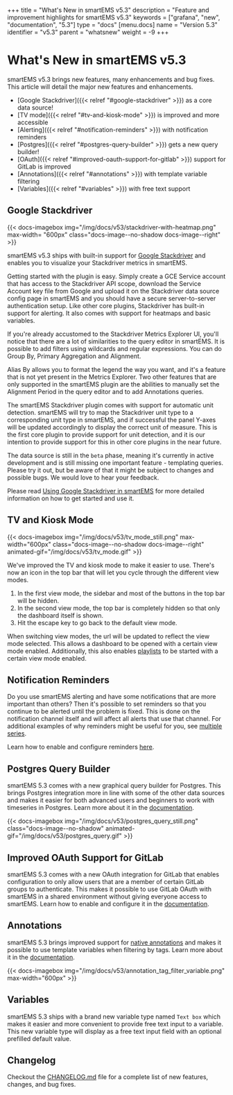 +++
title = "What's New in smartEMS v5.3"
description = "Feature and improvement highlights for smartEMS v5.3"
keywords = ["grafana", "new", "documentation", "5.3"]
type = "docs"
[menu.docs]
name = "Version 5.3"
identifier = "v5.3"
parent = "whatsnew"
weight = -9
+++

# What's New in smartEMS v5.3

smartEMS v5.3 brings new features, many enhancements and bug fixes. This article will detail the major new features and enhancements.

- [Google Stackdriver]({{< relref "#google-stackdriver" >}}) as a core data source!
- [TV mode]({{< relref "#tv-and-kiosk-mode" >}}) is improved and more accessible
- [Alerting]({{< relref "#notification-reminders" >}}) with notification reminders
- [Postgres]({{< relref "#postgres-query-builder" >}}) gets a new query builder!
- [OAuth]({{< relref "#improved-oauth-support-for-gitlab" >}}) support for GitLab is improved
- [Annotations]({{< relref "#annotations" >}}) with template variable filtering
- [Variables]({{< relref "#variables" >}}) with free text support

## Google Stackdriver

{{< docs-imagebox img="/img/docs/v53/stackdriver-with-heatmap.png"  max-width= "600px" class="docs-image--no-shadow docs-image--right" >}}

smartEMS v5.3 ships with built-in support for [Google Stackdriver](https://cloud.google.com/stackdriver/) and enables you to visualize your Stackdriver metrics in smartEMS.

Getting started with the plugin is easy. Simply create a GCE Service account that has access to the Stackdriver API scope, download the Service Account key file from Google and upload it on the Stackdriver data source config page in smartEMS and you should have a secure server-to-server authentication setup. Like other core plugins, Stackdriver has built-in support for alerting. It also comes with support for heatmaps and basic variables.

If you're already accustomed to the Stackdriver Metrics Explorer UI, you'll notice that there are a lot of similarities to the query editor in smartEMS. It is possible to add filters using wildcards and regular expressions. You can do Group By, Primary Aggregation and Alignment.

Alias By allows you to format the legend the way you want, and it's a feature that is not yet present in the Metrics Explorer. Two other features that are only supported in the smartEMS plugin are the abilities to manually set the Alignment Period in the query editor and to add Annotations queries.

The smartEMS Stackdriver plugin comes with support for automatic unit detection. smartEMS will try to map the Stackdriver unit type to a corresponding unit type in smartEMS, and if successful the panel Y-axes will be updated accordingly to display the correct unit of measure. This is the first core plugin to provide support for unit detection, and it is our intention to provide support for this in other core plugins in the near future.

The data source is still in the `beta` phase, meaning it's currently in active development and is still missing one important feature - templating queries.
Please try it out, but be aware of that it might be subject to changes and possible bugs. We would love to hear your feedback.

Please read [Using Google Stackdriver in smartEMS](/features/datasources/stackdriver/) for more detailed information on how to get started and use it.

## TV and Kiosk Mode

{{< docs-imagebox img="/img/docs/v53/tv_mode_still.png" max-width="600px" class="docs-image--no-shadow docs-image--right" animated-gif="/img/docs/v53/tv_mode.gif" >}}

We've improved the TV and kiosk mode to make it easier to use. There's now an icon in the top bar that will let you cycle through the different view modes.

1. In the first view mode, the sidebar and most of the buttons in the top bar will be hidden.
2. In the second view mode, the top bar is completely hidden so that only the dashboard itself is shown.
3. Hit the escape key to go back to the default view mode.

When switching view modes, the url will be updated to reflect the view mode selected. This allows a dashboard to be opened with a
certain view mode enabled. Additionally, this also enables [playlists](/reference/playlist) to be started with a certain view mode enabled.

<div class="clearfix"></div>

## Notification Reminders

Do you use smartEMS alerting and have some notifications that are more important than others? Then it's possible to set reminders so that you continue to be alerted until the problem is fixed. This is done on the notification channel itself and will affect all alerts that use that channel.
For additional examples of why reminders might be useful for you, see [multiple series](/alerting/rules/#multiple-series).

Learn how to enable and configure reminders [here](/alerting/notifications/#send-reminders).

## Postgres Query Builder

smartEMS 5.3 comes with a new graphical query builder for Postgres. This brings Postgres integration more in line with some of the other data sources and makes it easier for both advanced users and beginners to work with timeseries in Postgres. Learn more about it in the [documentation](/features/datasources/postgres/#query-editor).

{{< docs-imagebox img="/img/docs/v53/postgres_query_still.png" class="docs-image--no-shadow" animated-gif="/img/docs/v53/postgres_query.gif" >}}

## Improved OAuth Support for GitLab

smartEMS 5.3 comes with a new OAuth integration for GitLab that enables configuration to only allow users that are a member of certain GitLab groups to authenticate. This makes it possible to use GitLab OAuth with smartEMS in a shared environment without giving everyone access to smartEMS.
Learn how to enable and configure it in the [documentation](/auth/gitlab/).

## Annotations

smartEMS 5.3 brings improved support for [native annotations](/reference/annotations/#native-annotations) and makes it possible to use template variables when filtering by tags.
Learn more about it in the [documentation](/reference/annotations/#query-by-tag).

{{< docs-imagebox img="/img/docs/v53/annotation_tag_filter_variable.png" max-width="600px" >}}

## Variables

smartEMS 5.3 ships with a brand new variable type named `Text box` which makes it easier and more convenient to provide free text input to a variable.
This new variable type will display as a free text input field with an optional prefilled default value.

## Changelog

Checkout the [CHANGELOG.md](https://github.com/smartems/smartems/blob/master/CHANGELOG.md) file for a complete list
of new features, changes, and bug fixes.
